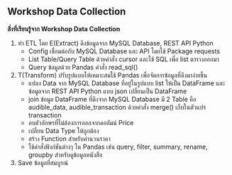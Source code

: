 ## Workshop Data Collection

**สิ่งที่เรียนรู้จาก Workshop Data Collection**

1. ทำ ETL โดย E(Extract) ดึงข้อมูลจาก MySQL Database, REST API Python 
   - Config เชื่อมต่อกับ MySQL Database และ API โดยใช้ Package requests
   - List Table/Query Table ด้วยคำสั่ง cursor และใช้ SQL เพื่อ list ตารางออกมา
   - Query ข้อมูลด้วย Pandas คำสั่ง read_sql()
2. T(Transform) ปรับรูปแบบให้เหมาะสมใช้ Pandas เพื่อจัดการข้อมูลที่ดึงมาง่ายขึ้น
   - แปลง Data จาก MySQL Database ที่อยู่ในรูปแบบ list ให้เป็น DataFrame และข้อมูลจาก REST API Python แบบ json เปลี่ยนเป็น DataFrame
   - join ข้อมูล DataFrame ที่ดึงจาก MySQL Database มี 2 Table คือ audible_data, audible_transaction ด้วยคำสั่ง merge() เก็บในตัวแปร transaction
   - ลบตัวอักษรที่ไม่ต้องการออกจากคอลัมน์ Price
   - เปลี่ยน Data Type ให้ถูกต้อง
   - สร้าง Function สำหรับคำนวนราคา
   - ใช้คำสั่งฟังก์ชันต่างๆ ใน Pandas เช่น query, filter, summary, rename, groupby สำหรับดูข้อมูลหนังสือ
3. Save ข้อมูลที่สมบูรณ์